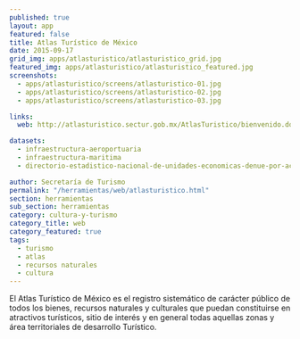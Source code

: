 ```yaml
---
published: true
layout: app
featured: false
title: Atlas Turístico de México
date: 2015-09-17
grid_img: apps/atlasturistico/atlasturistico_grid.jpg
featured_img: apps/atlasturistico/atlasturistico_featured.jpg
screenshots:
  - apps/atlasturistico/screens/atlasturistico-01.jpg
  - apps/atlasturistico/screens/atlasturistico-02.jpg
  - apps/atlasturistico/screens/atlasturistico-03.jpg

links:
  web: http://atlasturistico.sectur.gob.mx/AtlasTuristico/bienvenido.do

datasets:
  - infraestructura-aeroportuaria
  - infraestructura-maritima
  - directorio-estadistico-nacional-de-unidades-economicas-denue-por-actividad-economica

author: Secretaría de Turismo
permalink: "/herramientas/web/atlasturistico.html"
section: herramientas
sub_section: herramientas
category: cultura-y-turismo
category_title: web
category_featured: true
tags:
  - turismo
  - atlas
  - recursos naturales
  - cultura
---
```


El Atlas Turístico de México es el registro sistemático de carácter público de todos los bienes, recursos naturales y culturales que puedan constituirse en atractivos turísticos, sitio de interés y en general todas aquellas zonas y área territoriales de desarrollo Turístico.
